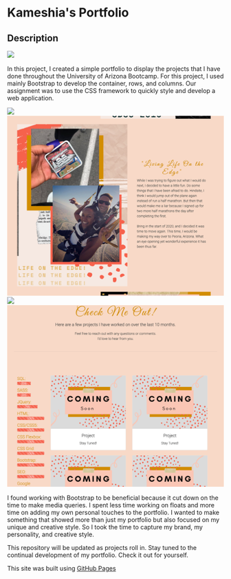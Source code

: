 # Kameshia's Portfolio

## Description

![](/images/index.html.png)


In this project, I created a simple portfolio to display the projects that I have done throughout the University of Arizona Bootcamp. For this project, I used mainly Bootstrap to develop the container, rows, and columns. Our assignment was to use the CSS framework to quickly style and develop a web application. 

![](/images/about.html.png)
![Alt Text](https://github.com/Kammielatay/Portfolio/blob/main/assets/images/about.html.png)
![](/images/portfolio.html.png)
![Alt Text](https://github.com/Kammielatay/Portfolio/blob/main/assets/images/portfolio.html.png)

I found working with Bootstrap to be beneficial because it cut down on the time to make media queries. I spent less time working on floats and more time on adding my own personal touches to the portfolio. I wanted to make something that showed more than just my portfolio but also focused on my unique and creative style. So I took the time to capture my brand, my personality, and creative style. 


This repository will be updated as projects roll in. Stay tuned to the continual development of my portfolio. Check it out for yourself. 

This site was built using [GitHub Pages](https://kammielatay.github.io/Portfolio/)
